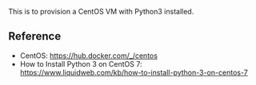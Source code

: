 
This is to provision a CentOS VM with Python3 installed.

## Reference
- CentOS: https://hub.docker.com/_/centos
- How to Install Python 3 on CentOS 7: https://www.liquidweb.com/kb/how-to-install-python-3-on-centos-7

